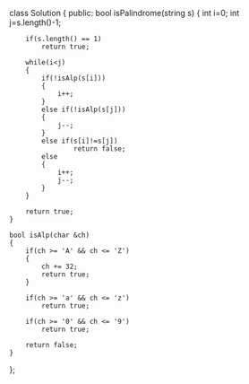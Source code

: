 class Solution {
public:
    bool isPalindrome(string s) {
        int i=0;
        int j=s.length()-1;
        
        if(s.length() == 1)
            return true;
        
        while(i<j)
        {
            if(!isAlp(s[i]))
            {
                i++;
            }
            else if(!isAlp(s[j]))
            {
                j--;
            }
            else if(s[i]!=s[j])
                    return false;
            else
            {
                i++;
                j--;
            }
        }
        
        return true;
    }
    
    bool isAlp(char &ch)
    {
        if(ch >= 'A' && ch <= 'Z')
        {
            ch += 32;
            return true;
        }
        
        if(ch >= 'a' && ch <= 'z')
            return true;
        
        if(ch >= '0' && ch <= '9')
            return true;
        
        return false;
    }
};
